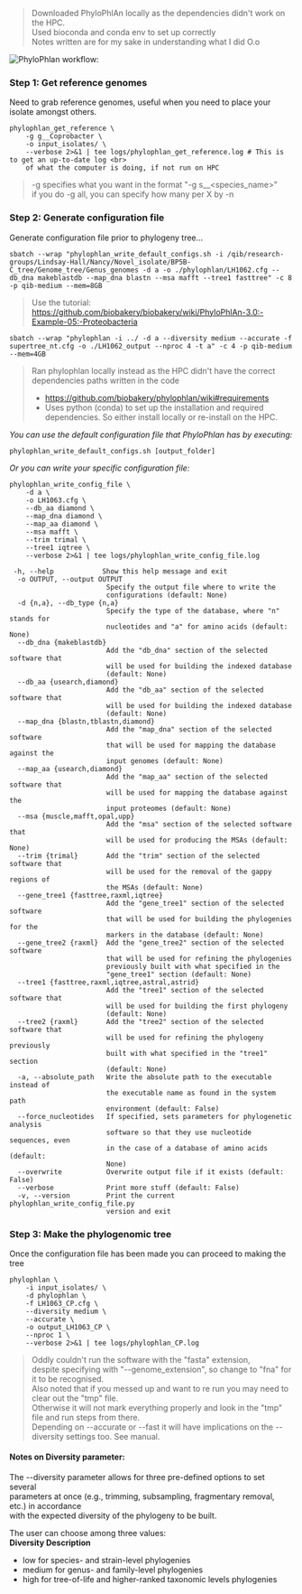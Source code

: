 > Downloaded PhyloPhlAn locally as the dependencies didn't work on the HPC. <br>
> Used bioconda and conda env to set up correctly <br>
> Notes written are for my sake in understanding what I did O.o

  ![PhyloPhlan workflow:](https://media.springernature.com/lw685/springer-static/image/art%3A10.1038%2Fs41467-020-16366-7/MediaObjects/41467_2020_16366_Fig1_HTML.png?as=webp)
  
### Step 1: Get reference genomes
Need to grab reference genomes, useful when you need to place your isolate amongst others.
```
phylophlan_get_reference \
    -g g__Coprobacter \
    -o input_isolates/ \
    --verbose 2>&1 | tee logs/phylophlan_get_reference.log # This is to get an up-to-date log <br>
    of what the computer is doing, if not run on HPC
```
> -g specifies what you want in the format "-g s__<species_name>" <br>
> if you do -g all, you can specify how many per X by -n

### Step 2: Generate configuration file
Generate configuration file prior to phylogeny tree... <br>

```
sbatch --wrap "phylophlan_write_default_configs.sh -i /qib/research-groups/Lindsay-Hall/Nancy/Novel_isolate/BP5B-C_tree/Genome_tree/Genus_genomes -d a -o ./phylophlan/LH1062.cfg --db_dna makeblastdb --map_dna blastn --msa mafft --tree1 fasttree" -c 8 -p qib-medium --mem=8GB
```
> Use the tutorial: https://github.com/biobakery/biobakery/wiki/PhyloPhlAn-3.0:-Example-05:-Proteobacteria 

```
sbatch --wrap "phylophlan -i ../ -d a --diversity medium --accurate -f supertree_nt.cfg -o ./LH1062_output --nproc 4 -t a" -c 4 -p qib-medium --mem=4GB 
```

> Ran phylophlan locally instead as the HPC didn't have the correct dependencies paths written in the code
> - https://github.com/biobakery/phylophlan/wiki#requirements
> - Uses python (conda) to set up the installation and required dependencies. So either install locally or re-install on the HPC. 

_You can use the default configuration file that PhyloPhlan has by executing:_

```
phylophlan_write_default_configs.sh [output_folder]
```

_Or you can write your specific configuration file:_
```
phylophlan_write_config_file \
    -d a \
    -o LH1063.cfg \
    --db_aa diamond \
    --map_dna diamond \
    --map_aa diamond \
    --msa mafft \
    --trim trimal \
    --tree1 iqtree \
    --verbose 2>&1 | tee logs/phylophlan_write_config_file.log

 -h, --help            Show this help message and exit
  -o OUTPUT, --output OUTPUT
                        Specify the output file where to write the
                        configurations (default: None)
  -d {n,a}, --db_type {n,a}
                        Specify the type of the database, where "n" stands for
                        nucleotides and "a" for amino acids (default: None)
  --db_dna {makeblastdb}
                        Add the "db_dna" section of the selected software that
                        will be used for building the indexed database
                        (default: None)
  --db_aa {usearch,diamond}
                        Add the "db_aa" section of the selected software that
                        will be used for building the indexed database
                        (default: None)
  --map_dna {blastn,tblastn,diamond}
                        Add the "map_dna" section of the selected software
                        that will be used for mapping the database against the
                        input genomes (default: None)
  --map_aa {usearch,diamond}
                        Add the "map_aa" section of the selected software that
                        will be used for mapping the database against the
                        input proteomes (default: None)
  --msa {muscle,mafft,opal,upp}
                        Add the "msa" section of the selected software that
                        will be used for producing the MSAs (default: None)
  --trim {trimal}       Add the "trim" section of the selected software that
                        will be used for the removal of the gappy regions of
                        the MSAs (default: None)
  --gene_tree1 {fasttree,raxml,iqtree}
                        Add the "gene_tree1" section of the selected software
                        that will be used for building the phylogenies for the
                        markers in the database (default: None)
  --gene_tree2 {raxml}  Add the "gene_tree2" section of the selected software
                        that will be used for refining the phylogenies
                        previously built with what specified in the
                        "gene_tree1" section (default: None)
  --tree1 {fasttree,raxml,iqtree,astral,astrid}
                        Add the "tree1" section of the selected software that
                        will be used for building the first phylogeny
                        (default: None)
  --tree2 {raxml}       Add the "tree2" section of the selected software that
                        will be used for refining the phylogeny previously
                        built with what specified in the "tree1" section
                        (default: None)
  -a, --absolute_path   Write the absolute path to the executable instead of
                        the executable name as found in the system path
                        environment (default: False)
  --force_nucleotides   If specified, sets parameters for phylogenetic analysis
                        software so that they use nucleotide sequences, even
                        in the case of a database of amino acids (default:
                        None)
  --overwrite           Overwrite output file if it exists (default: False)
  --verbose             Print more stuff (default: False)
  -v, --version         Print the current phylophlan_write_config_file.py
                        version and exit
```
### Step 3: Make the phylogenomic tree
Once the configuration file has been made you can proceed to making the tree
```
phylophlan \
    -i input_isolates/ \
    -d phylophlan \
    -f LH1063_CP.cfg \
    --diversity medium \
    --accurate \
    -o output_LH1063_CP \
    --nproc 1 \
    --verbose 2>&1 | tee logs/phylophlan_CP.log
```

> Oddly couldn't run the software with the "fasta" extension, <br>
> despite specifying with "--genome_extension", so change to "fna" for it to be recognised. <br>
> Also noted that if you messed up and want to re run you may need to clear out the "tmp" file. <br>
> Otherwise it will not mark everything properly and look in the "tmp" file and run steps from there. <br>
> Depending on --accurate or --fast it will have implications on the --diversity settings too. See manual.

#### Notes on Diversity parameter:
The --diversity parameter allows for three pre-defined options to set several <br>
parameters at once (e.g., trimming, subsampling, fragmentary removal, etc.) in accordance 
<br> with the expected diversity of the phylogeny to be built. </p>

The user can choose among three values: <br>
**Diversity	Description** <br>
- low	for species- and strain-level phylogenies
- medium	for genus- and family-level phylogenies
- high	for tree-of-life and higher-ranked taxonomic levels phylogenies

